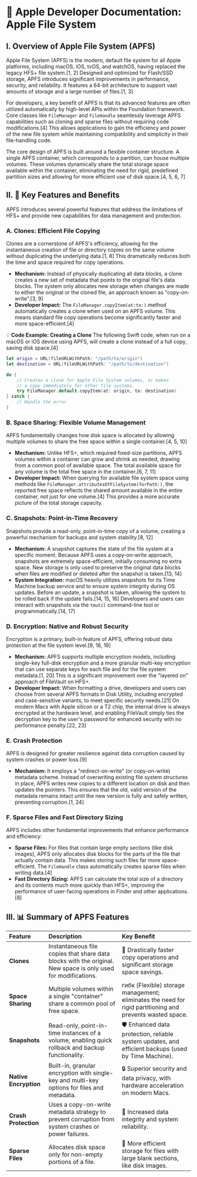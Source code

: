 # 📘 Apple Developer Documentation: Apple File System

## I. Overview of Apple File System (APFS)

Apple File System (APFS) is the modern, default file system for all Apple platforms, including macOS, iOS, tvOS, and watchOS, having replaced the legacy HFS+ file system.[1, 2] Designed and optimized for Flash/SSD storage, APFS introduces significant improvements in performance, security, and reliability. It features a 64-bit architecture to support vast amounts of storage and a large number of files.[1, 3]

For developers, a key benefit of APFS is that its advanced features are often utilized automatically by high-level APIs within the Foundation framework. Core classes like `FileManager` and `FileHandle` seamlessly leverage APFS capabilities such as cloning and sparse files without requiring code modifications.[4] This allows applications to gain the efficiency and power of the new file system while maintaining compatibility and simplicity in their file-handling code.

The core design of APFS is built around a flexible container structure. A single APFS container, which corresponds to a partition, can house multiple volumes. These volumes dynamically share the total storage space available within the container, eliminating the need for rigid, predefined partition sizes and allowing for more efficient use of disk space.[4, 5, 6, 7]

## II. 🎯 Key Features and Benefits

APFS introduces several powerful features that address the limitations of HFS+ and provide new capabilities for data management and protection.

### A. Clones: Efficient File Copying

Clones are a cornerstone of APFS's efficiency, allowing for the instantaneous creation of file or directory copies on the same volume without duplicating the underlying data.[1, 8] This dramatically reduces both the time and space required for copy operations.

  * **Mechanism:** Instead of physically duplicating all data blocks, a clone creates a new set of metadata that points to the original file's data blocks. The system only allocates new storage when changes are made to either the original or the cloned file, an approach known as "copy-on-write".[3, 9]
  * **Developer Impact:** The `FileManager.copyItem(at:to:)` method automatically creates a clone when used on an APFS volume. This means standard file copy operations become significantly faster and more space-efficient.[4]

💡 **Code Example: Creating a Clone**
The following Swift code, when run on a macOS or iOS device using APFS, will create a clone instead of a full copy, saving disk space.[4]

```swift
let origin = URL(fileURLWithPath: "/path/to/origin")
let destination = URL(fileURLWithPath: "/path/to/destination")

do {
    // Creates a clone for Apple File System volumes, or makes
    // a copy immediately for other file systems.
    try FileManager.default.copyItem(at: origin, to: destination)
} catch {
    // Handle the error
}
```

### B. Space Sharing: Flexible Volume Management

APFS fundamentally changes how disk space is allocated by allowing multiple volumes to share the free space within a single container.[4, 5, 10]

  * **Mechanism:** Unlike HFS+, which required fixed-size partitions, APFS volumes within a container can grow and shrink as needed, drawing from a common pool of available space. The total available space for any volume is the total free space in the container.[6, 7, 11]
  * **Developer Impact:** When querying for available file system space using methods like `FileManager.attributesOfFileSystem(forPath:)`, the reported free space reflects the shared amount available in the entire container, not just for one volume.[4] This provides a more accurate picture of the total storage capacity.

### C. Snapshots: Point-in-Time Recovery

Snapshots provide a read-only, point-in-time copy of a volume, creating a powerful mechanism for backups and system stability.[8, 12]

  * **Mechanism:** A snapshot captures the state of the file system at a specific moment. Because APFS uses a copy-on-write approach, snapshots are extremely space-efficient, initially consuming no extra space. New storage is only used to preserve the original data blocks when files are modified or deleted after the snapshot is taken.[13, 14]
  * **System Integration:** macOS heavily utilizes snapshots for its Time Machine backup service and to ensure system integrity during OS updates. Before an update, a snapshot is taken, allowing the system to be rolled back if the update fails.[14, 15, 16] Developers and users can interact with snapshots via the `tmutil` command-line tool or programmatically.[14, 17]

### D. Encryption: Native and Robust Security

Encryption is a primary, built-in feature of APFS, offering robust data protection at the file system level.[9, 18, 19]

  * **Mechanism:** APFS supports multiple encryption models, including single-key full-disk encryption and a more granular multi-key encryption that can use separate keys for each file and for the file system metadata.[1, 20] This is a significant improvement over the "layered on" approach of FileVault on HFS+.
  * **Developer Impact:** When formatting a drive, developers and users can choose from several APFS formats in Disk Utility, including encrypted and case-sensitive variants, to meet specific security needs.[21] On modern Macs with Apple silicon or a T2 chip, the internal drive is always encrypted at the hardware level, and enabling FileVault simply ties the decryption key to the user's password for enhanced security with no performance penalty.[22, 23]

### E. Crash Protection

APFS is designed for greater resilience against data corruption caused by system crashes or power loss.[9]

  * **Mechanism:** It employs a "redirect-on-write" (or copy-on-write) metadata scheme. Instead of overwriting existing file system structures in place, APFS writes new copies to a different location on disk and then updates the pointers. This ensures that the old, valid version of the metadata remains intact until the new version is fully and safely written, preventing corruption.[1, 24]

### F. Sparse Files and Fast Directory Sizing

APFS includes other fundamental improvements that enhance performance and efficiency:

  * **Sparse Files:** For files that contain large empty sections (like disk images), APFS only allocates disk blocks for the parts of the file that actually contain data. This makes storing such files far more space-efficient. The `FileHandle` class automatically creates sparse files when writing data.[4]
  * **Fast Directory Sizing:** APFS can calculate the total size of a directory and its contents much more quickly than HFS+, improving the performance of user-facing operations in Finder and other applications.[8]

## III. 📊 Summary of APFS Features

| Feature | Description | Key Benefit |
| :--- | :--- | :--- |
| **Clones** | Instantaneous file copies that share data blocks with the original. New space is only used for modifications. | 🚀 Drastically faster copy operations and significant storage space savings. |
| **Space Sharing** | Multiple volumes within a single "container" share a common pool of free space. | гибк (Flexible) storage management; eliminates the need for rigid partitioning and prevents wasted space. |
| **Snapshots** | Read-only, point-in-time instances of a volume, enabling quick rollback and backup functionality. | 🛡️ Enhanced data protection, reliable system updates, and efficient backups (used by Time Machine). |
| **Native Encryption** | Built-in, granular encryption with single-key and multi-key options for files and metadata. | 🔒 Superior security and data privacy, with hardware acceleration on modern Macs. |
| **Crash Protection** | Uses a copy-on-write metadata strategy to prevent corruption from system crashes or power failures. | 🔩 Increased data integrity and system reliability. |
| **Sparse Files** | Allocates disk space only for non-empty portions of a file. | 💾 More efficient storage for files with large blank sections, like disk images. |